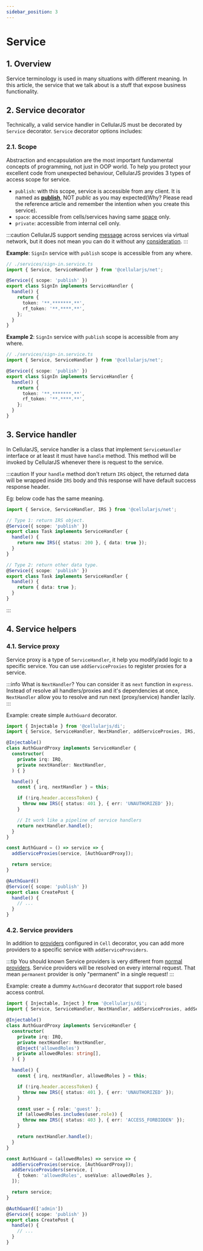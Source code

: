 ```yaml
---
sidebar_position: 3
---
```


# Service
## 1. Overview
Service terminology is used in many situations with different meaning. In this article, the service that we talk about is a stuff that expose business functionality.

## 2. Service decorator
Technically, a valid service handler in CellularJS must be decorated by `Service` decorator. `Service` decorator options includes:

### 2.1. Scope
Abstraction and encapsulation are the most important fundamental concepts of programming, not just in OOP world. To help you protect your excellent code from unexpected behaviour, CellularJS provides 3 types of access scope for service.
- `publish`: with this scope, service is accessible from any client. It is named as [**publish**](https://martinfowler.com/ieeeSoftware/published.pdf), NOT *public* as you may expected(Why? Please read the reference article and remember the intention when you create this service).
- `space`: accessible from cells/services having same [space](/docs/foundation/net/virtual-network#12-space) only.
- `private`: accessible from internal cell only.

:::caution
CellularJS support sending [message](/docs/foundation/net/internal-message) across services via virtual network, but it does not mean you can do it without any [consideration](#).
:::

**Example**: `SignIn` service with `publish` scope is accessible from any where.
```ts {4}
// ./services/sign-in.service.ts
import { Service, ServiceHandler } from '@cellularjs/net';

@Service({ scope: 'publish' })
export class SignIn implements ServiceHandler {
  handle() {
    return {
      token: '**.*******.**',
      rf_token: '**.****.**',
    };
  }
}
```

**Example 2**: `SignIn` service with `publish` scope is accessible from any where.
```ts {4}
// ./services/sign-in.service.ts
import { Service, ServiceHandler } from '@cellularjs/net';

@Service({ scope: 'publish' })
export class SignIn implements ServiceHandler {
  handle() {
    return {
      token: '**.*******.**',
      rf_token: '**.****.**',
    };
  }
}
```

## 3. Service handler
In CellularJS, service handler is a class that implement `ServiceHandler` interface or at least it must have `handle` method. This method will be invoked by CellularJS whenever there is request to the service.

:::caution
If your `handle` method don't return `IRS` object, the returned data will be wrapped inside `IRS` body and this response will have default success response header.

Eg: below code has the same meaning. 
```ts {7,15}
import { Service, ServiceHandler, IRS } from '@cellularjs/net';

// Type 1: return IRS object.
@Service({ scope: 'publish' })
export class Task implements ServiceHandler {
  handle() {
    return new IRS({ status: 200 }, { data: true });
  }
}

// Type 2: return other data type.
@Service({ scope: 'publish' })
export class Task implements ServiceHandler {
  handle() {
    return { data: true };
  }
}
```
:::

## 4. Service helpers
### 4.1. Service proxy
Service proxy is a type of `ServiceHandler`, it help you modify/add logic to a specific service. You can use `addServiceProxies` to register proxies for a service.

:::info What is `NextHandler`?
You can consider it as `next` function in `express`.
Instead of resolve all handlers/proxies and it's dependencies at once, `NextHandler` allow you to resolve and run next (proxy/service) handler lazily.
:::

Example: create simple `AuthGuard` decorator.
```ts {24}
import { Injectable } from '@cellularjs/di';
import { Service, ServiceHandler, NextHandler, addServiceProxies, IRS, IRQ } from '@cellularjs/net';

@Injectable()
class AuthGuardProxy implements ServiceHandler {
  constructor(
    private irq: IRQ,
    private nextHandler: NextHandler,
  ) { }

  handle() {
    const { irq, nextHandler } = this;

    if (!irq.header.accessToken) {
      throw new IRS({ status: 401 }, { err: 'UNAUTHORIZED' });
    }

    // It work like a pipeline of service handlers
    return nextHandler.handle();
  }
}

const AuthGuard = () => service => {
  addServiceProxies(service, [AuthGuardProxy]);

  return service;
}

@AuthGuard()
@Service({ scope: 'publish' })
export class CreatePost {
  handle() {
    // ...
  }
}
```

### 4.2. Service providers
In addition to [providers](/docs/foundation/net/cell#21-providers) configured in `Cell` decorator, you can add more providers to a specific service with `addServiceProviders`.

:::tip You should known
Service providers is very different from [normal providers](/docs/foundation/net/cell#21-providers). Service providers will be resolved on every internal request. That mean `permanent` provider is only "permanent" in a single request!
:::

Example: create a dummy `AuthGuard` decorator that support role based access control.

```ts {31-33}
import { Injectable, Inject } from '@cellularjs/di';
import { Service, ServiceHandler, NextHandler, addServiceProxies, addServiceProviders, IRS, IRQ } from '@cellularjs/net';

@Injectable()
class AuthGuardProxy implements ServiceHandler {
  constructor(
    private irq: IRQ,
    private nextHandler: NextHandler,
    @Inject('allowedRoles')
    private allowedRoles: string[],
  ) { }

  handle() {
    const { irq, nextHandler, allowedRoles } = this;

    if (!irq.header.accessToken) {
      throw new IRS({ status: 401 }, { err: 'UNAUTHORIZED' });
    }

    const user = { role: 'guest' };
    if (allowedRoles.includes(user.role)) {
      throw new IRS({ status: 403 }, { err: 'ACCESS_FORBIDDEN' });
    }

    return nextHandler.handle();
  }
}

const AuthGuard = (allowedRoles) => service => {
  addServiceProxies(service, [AuthGuardProxy]);
  addServiceProviders(service, [
    { token: 'allowedRoles', useValue: allowedRoles },
  ]);

  return service;
}

@AuthGuard(['admin'])
@Service({ scope: 'publish' })
export class CreatePost {
  handle() {
    // ...
  }
}
```
